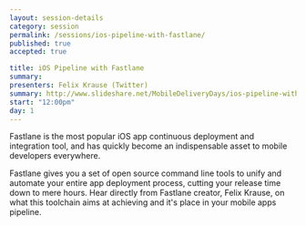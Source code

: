```yaml
---
layout: session-details
category: session
permalink: /sessions/ios-pipeline-with-fastlane/
published: true
accepted: true

title: iOS Pipeline with Fastlane
summary: 
presenters: Felix Krause (Twitter)
summary: http://www.slideshare.net/MobileDeliveryDays/ios-pipeline-with-fastlane
start: "12:00pm"
day: 1
---
```

Fastlane is the most popular iOS app continuous deployment and integration tool, 
and has quickly become an indispensable asset to mobile developers everywhere.


Fastlane gives you a set of open source command line tools to unify and automate your entire app deployment process, 
cutting your release time down to mere hours. Hear directly from Fastlane creator, 
Felix Krause, on what this toolchain aims at achieving and it's place in your mobile apps pipeline.